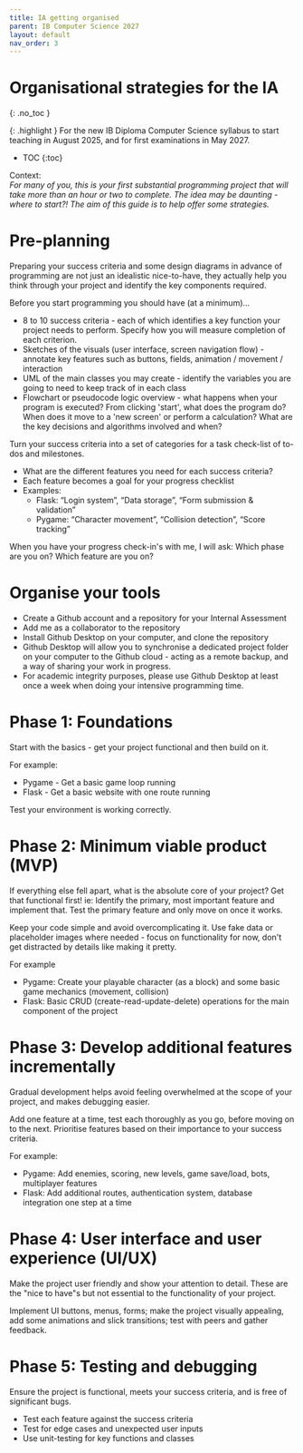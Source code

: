 ```yaml
---
title: IA getting organised
parent: IB Computer Science 2027
layout: default
nav_order: 3
---
```


# Organisational strategies for the IA
{: .no_toc }

{: .highlight }
For the new IB Diploma Computer Science syllabus to start teaching in August 2025, and for first examinations in May 2027.

- TOC
{:toc} 

Context:  
*For many of you, this is your first substantial programming project that will take  more than an hour or two to complete. The idea may be daunting \- where to start?\! The aim of this guide is to help offer some strategies.*

# Pre-planning

Preparing your success criteria and some design diagrams in advance of programming are not just an idealistic nice-to-have, they actually help you think through your project and identify the key components required. 

Before you start programming you should have (at a minimum)...

* 8 to 10 success criteria \- each of which identifies a key function your project needs to perform. Specify how you will measure completion of each criterion.  
* Sketches of the visuals (user interface, screen navigation flow) \- annotate key features such as buttons, fields, animation / movement / interaction  
* UML of the main classes you may create \- identify the variables you are going to need to keep track of in each class  
* Flowchart or pseudocode logic overview \- what happens when your program is executed? From clicking 'start', what does the program do? When does it move to a 'new screen' or perform a calculation? What are the key decisions and algorithms involved and when?

Turn your success criteria into a set of categories for a task check-list of to-dos and milestones.

* What are the different features you need for each success criteria?  
* Each feature becomes a goal for your progress checklist  
* Examples:  
  * Flask: “Login system”, “Data storage”, “Form submission & validation”  
  * Pygame: “Character movement”, “Collision detection”, “Score tracking”

When you have your progress check-in's with me, I will ask: Which phase are you on? Which feature are you on?

# Organise your tools

* Create a Github account and a repository for your Internal Assessment  
* Add me as a collaborator to the repository  
* Install Github Desktop on your computer, and clone the repository  
* Github Desktop will allow you to synchronise a dedicated project folder on your computer to the Github cloud \- acting as a remote backup, and a way of sharing your work in progress.  
* For academic integrity purposes, please use Github Desktop at least once a week when doing your intensive programming time.

# Phase 1: Foundations

Start with the basics \- get your project functional and then build on it.

For example:

* Pygame \- Get a basic game loop running  
* Flask \- Get a basic website with one route running

Test your environment is working correctly.

# Phase 2: Minimum viable product (MVP)

If everything else fell apart, what is the absolute core of your project? Get that functional first\! ie: Identify the primary, most important feature and implement that. Test the primary feature and only move on once it works. 

Keep your code simple and avoid overcomplicating it. Use fake data or placeholder images where needed \- focus on functionality for now, don't get distracted by details like making it pretty.

For example

* Pygame: Create your playable character (as a block) and some basic game mechanics (movement, collision)  
* Flask: Basic CRUD (create-read-update-delete) operations for the main component of the project

# Phase 3: Develop additional features incrementally

Gradual development helps avoid feeling overwhelmed at the scope of your project, and makes debugging easier.

Add one feature at a time, test each thoroughly as you go, before moving on to the next. Prioritise features based on their importance to your success criteria.

For example:

* Pygame: Add enemies, scoring, new levels, game save/load, bots, multiplayer features  
* Flask: Add additional routes, authentication system, database integration one step at a time

# Phase 4: User interface and user experience (UI/UX)

Make the project user friendly and show your attention to detail. These are the "nice to have"s but not essential to the functionality of your project.

Implement UI buttons, menus, forms; make the project visually appealing, add some animations and slick transitions; test with peers and gather feedback.

# Phase 5: Testing and debugging

Ensure the project is functional, meets your success criteria, and is free of significant bugs.

* Test each feature against the success criteria  
* Test for edge cases and unexpected user inputs  
* Use unit-testing for key functions and classes
